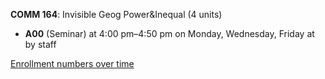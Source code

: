 **COMM 164**: Invisible Geog Power&Inequal (4 units)

- **A00** (Seminar) at 4:00 pm–4:50 pm on Monday, Wednesday, Friday at   by staff

[Enrollment numbers over time](./COMM164.tsv)
